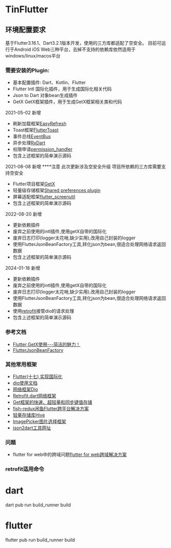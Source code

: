# TinFlutter

## 环境配置要求

基于Flutter3.16.1、Dart3.2.1版本开发，使用的三方库都适配了空安全。
目前可运行于Android iOS Web三种平台，去掉不支持的依赖库依然适用于windows/linux/macos平台

### 需要安装的Plugin: 
- 基本配置插件: Dart、Kotlin、Flutter
- Flutter Intl 国际化插件，用于生成国际化相关代码
- Json to Dart 对象bean生成插件
- GetX GetX框架插件，用于生成GetX框架相关类和代码

2021-05-02
新增
- 刷新加载框架[EasyRefresh](https://github.com/xuelongqy/flutter_easyrefresh)
- Toast框架[FlutterToast](https://github.com/ponnamkarthik/FlutterToast)
- 事件总线[EventBus](https://github.com/marcojakob/dart-event-bushttps://github.com/marcojakob/dart-event-bus)
- 异步处理[RxDart](https://github.com/ReactiveX/rxdart)
- 权限申请[permission_handler](https://github.com/Baseflow/flutter-permission-handler)
- 包含上述框架的简单演示源码

2021-08-08
新增
****注意 此次更新涉及空安全升级 项目所依赖的三方库需要支持空安全
- Flutter项目框架[GetX](https://github.com/jonataslaw/getx)
- 轻量级存储框架[Shared preferences plugin](https://pub.dev/packages/shared_preferences)
- 屏幕适配框架[flutter_screenutil](https://pub.dev/packages/flutter_screenutil)
- 包含上述框架的简单演示源码

2022-08-20
新增
- 更新依赖插件
- 废弃之前使用的intl插件,使用getX自带的国际化
- 废弃日志打印(logger太花哨,缺少实用),改用自己封装的logger
- 使用FlutterJsonBeanFactory工具,转化json为bean,很适合处理网络请求返回数据
- 包含上述框架的简单演示源码


2024-01-18
新增
- 更新依赖插件
- 废弃之前使用的intl插件,使用getX自带的国际化
- 废弃日志打印(logger太花哨,缺少实用),改用自己封装的logger
- 使用FlutterJsonBeanFactory工具,转化json为bean,很适合处理网络请求返回数据
- 使用[retrofit](https://pub.dev/packages/retrofit)接管dio的请求处理
- 包含上述框架的简单演示源码


### 参考文档

- [Flutter GetX使用---简洁的魅力！](https://juejin.cn/post/6924104248275763208)
- [FlutterJsonBeanFactory](https://github.com/fluttercandies/FlutterJsonBeanFactory)


### 其他常用框架
- [Flutter(十七) 实现国际化](https://blog.csdn.net/zhongad007/article/details/106470787/)
- [dio使用文档](https://github.com/flutterchina/dio/blob/master/README-ZH.md)
- [网络框架Dio](https://github.com/flutterchina/dio)
- [Retrofit.dart网络框架](https://github.com/trevorwang/retrofit.dart/)
- [Get框架的快速、超轻量和同步键值存储](https://github.com/jonataslaw/get_storage)
- [fish-redux闲鱼Flutter跨平台解决方案](https://github.com/alibaba/fish-redux)
- [轻量存储库Hive](https://github.com/hivedb/hive)
- [ImagePicker图片选择框架](https://pub.dev/packages/image_picker)
- [json2dart工具网址](https://caijinglong.github.io/json2dart/index_ch.html)


### 问题

- flutter for web中的跨域问题[flutter for web跨域解决方案](https://www.cnblogs.com/lcosima/p/14504254.html)


### retrofit适用命令

# dart
dart pub run build_runner build

# flutter
flutter pub run build_runner build






